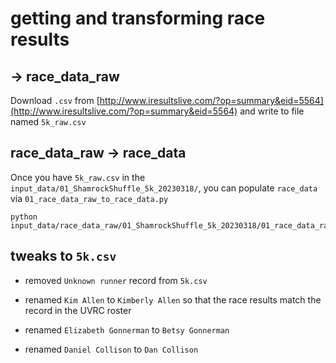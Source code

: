 # getting and transforming race results

## -> race_data_raw

Download `.csv` from
[http://www.iresultslive.com/?op=summary&eid=5564](http://www.iresultslive.com/?op=summary&eid=5564)
and write to file named `5k_raw.csv`

## race_data_raw -> race_data

Once you have `5k_raw.csv` in the `input_data/01_ShamrockShuffle_5k_20230318/`,
you can populate `race_data` via `01_race_data_raw_to_race_data.py`

```{python}
python input_data/race_data_raw/01_ShamrockShuffle_5k_20230318/01_race_data_raw_to_race_data.py
```

## tweaks to `5k.csv`

* removed `Unknown runner` record from `5k.csv`

* renamed `Kim Allen` to `Kimberly Allen` so that the race results match the record in the UVRC roster

* renamed `Elizabeth Gonnerman` to `Betsy Gonnerman`

* renamed `Daniel Collison` to `Dan Collison`
